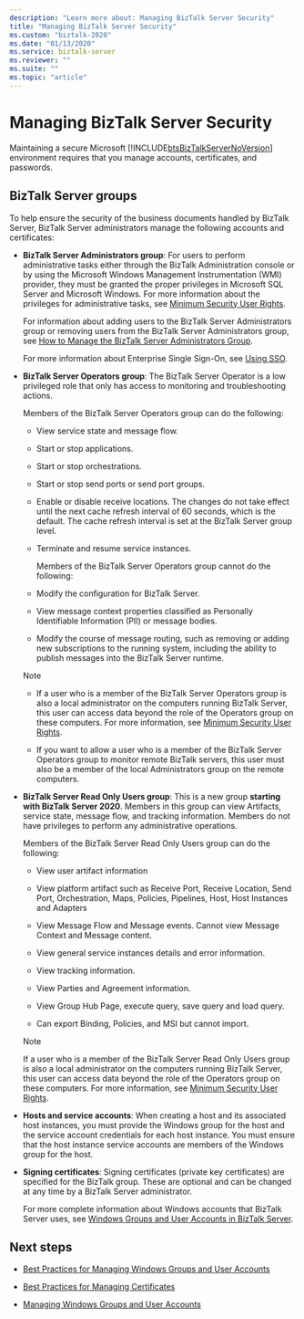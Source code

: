 ```yaml
---
description: "Learn more about: Managing BizTalk Server Security"
title: "Managing BizTalk Server Security"
ms.custom: "biztalk-2020"
ms.date: "01/13/2020"
ms.service: biztalk-server
ms.reviewer: ""
ms.suite: ""
ms.topic: "article"
---
```


# Managing BizTalk Server Security

Maintaining a secure Microsoft [!INCLUDE[btsBizTalkServerNoVersion](../includes/btsbiztalkservernoversion-md.md)] environment requires that you manage accounts, certificates, and passwords.

## BizTalk Server groups

To help ensure the security of the business documents handled by BizTalk Server, BizTalk Server administrators manage the following accounts and certificates:  
  
- **BizTalk Server Administrators group**: For users to perform administrative tasks either through the BizTalk Administration console or by using the Microsoft Windows Management Instrumentation (WMI) provider, they must be granted the proper privileges in Microsoft SQL Server and Microsoft Windows. For more information about the privileges for administrative tasks, see [Minimum Security User Rights](../core/minimum-security-user-rights.md).  
  
   For information about adding users to the BizTalk Server Administrators group or removing users from the BizTalk Server Administrators group, see [How to Manage the BizTalk Server Administrators Group](../core/how-to-manage-the-biztalk-server-administrators-group.md).  
  
   For more information about Enterprise Single Sign-On, see [Using SSO](../core/using-sso.md).  
  
- **BizTalk Server Operators group**: The BizTalk Server Operator is a low privileged role that only has access to monitoring and troubleshooting actions.  
  
   Members of the BizTalk Server Operators group can do the following:  
  
  - View service state and message flow.  
  
  - Start or stop applications.  
  
  - Start or stop orchestrations.  
  
  - Start or stop send ports or send port groups.  
  
  - Enable or disable receive locations. The changes do not take effect until the next cache refresh interval of 60 seconds, which is the default. The cache refresh interval is set at the BizTalk Server group level.  
  
  - Terminate and resume service instances.  
  
    Members of the BizTalk Server Operators group cannot do the following:  
  
  - Modify the configuration for BizTalk Server.  
  
  - View message context properties classified as Personally Identifiable Information (PII) or message bodies.  
  
  - Modify the course of message routing, such as removing or adding new subscriptions to the running system, including the ability to publish messages into the BizTalk Server runtime.  
  
  > [!NOTE]
  > - If a user who is a member of the BizTalk Server Operators group is also a local administrator on the computers running BizTalk Server, this user can access data beyond the role of the Operators group on these computers. For more information, see [Minimum Security User Rights](../core/minimum-security-user-rights.md).  
  >
  > - If you want to allow a user who is a member of the BizTalk Server Operators group to monitor remote BizTalk servers, this user must also be a member of the local Administrators group on the remote computers.  
  
- **BizTalk Server Read Only Users group**: This is a new group **starting with BizTalk Server 2020**. Members in this group can view Artifacts, service state, message flow, and tracking information. Members do not have privileges to perform any administrative operations.  
  
  Members of the BizTalk Server Read Only Users group can do the following:
  
  - View user artifact information
  
  - View platform artifact such as Receive Port, Receive Location, Send Port, Orchestration, Maps, Policies, Pipelines, Host, Host Instances and Adapters 

  - View Message Flow and Message events. Cannot view Message Context and Message content.

  - View general service instances details and error information.

  - View tracking information.

  - View Parties and Agreement information.

  - View Group Hub Page, execute query, save query and load query.

  - Can export Binding, Policies, and MSI but cannot import.
  
  > [!NOTE]
  >  If a user who is a member of the BizTalk Server Read Only Users group is also a local administrator on the computers running BizTalk Server, this user can access data beyond the role of the Operators group on these computers. For more information, see [Minimum Security User Rights](../core/minimum-security-user-rights.md).  
  
- **Hosts and service accounts**: When creating a host and its associated host instances, you must provide the Windows group for the host and the service account credentials for each host instance. You must ensure that the host instance service accounts are members of the Windows group for the host.  
  
- **Signing certificates**: Signing certificates (private key certificates) are specified for the BizTalk group. These are optional and can be changed at any time by a BizTalk Server administrator.  
  
  For more complete information about Windows accounts that BizTalk Server uses, see [Windows Groups and User Accounts in BizTalk Server](../core/windows-groups-and-user-accounts-in-biztalk-server.md).  
  
## Next steps
  
-   [Best Practices for Managing Windows Groups and User Accounts](../core/best-practices-for-managing-windows-groups-and-user-accounts.md)  
  
-   [Best Practices for Managing Certificates](../core/best-practices-for-managing-certificates1.md)  
  
-   [Managing Windows Groups and User Accounts](../core/managing-windows-groups-and-user-accounts.md)
